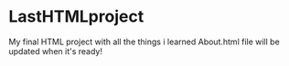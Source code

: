 # LastHTMLproject
 My final HTML project with all the things i learned
About.html file will be updated when it's ready!
